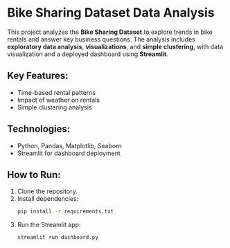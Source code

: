 # Bike Sharing Dataset Data Analysis

This project analyzes the **Bike Sharing Dataset** to explore trends in bike rentals and answer key business questions. The analysis includes **exploratory data analysis**, **visualizations**, and **simple clustering**, with data visualization and a deployed dashboard using **Streamlit**.

## Key Features:
- Time-based rental patterns
- Impact of weather on rentals
- Simple clustering analysis

## Technologies:
- Python, Pandas, Matplotlib, Seaborn
- Streamlit for dashboard deployment

## How to Run:
1. Clone the repository.
2. Install dependencies: 
   ```bash
   pip install -r requirements.txt
3. Run the Streamlit app:
   ```bash
   streamlit run dashboard.py
